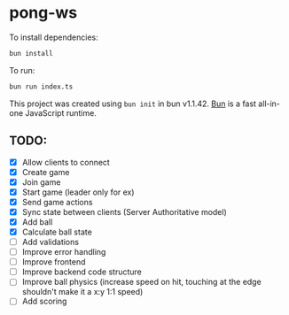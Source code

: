 # pong-ws

To install dependencies:

```bash
bun install
```

To run:

```bash
bun run index.ts
```

This project was created using `bun init` in bun v1.1.42. [Bun](https://bun.sh) is a fast all-in-one JavaScript runtime.

## TODO:
- [x] Allow clients to connect
- [x] Create game
- [x] Join game
- [x] Start game (leader only for ex)
- [x] Send game actions
- [x] Sync state between clients (Server Authoritative model)
- [x] Add ball
- [x] Calculate ball state
- [ ] Add validations
- [ ] Improve error handling
- [ ] Improve frontend
- [ ] Improve backend code structure
- [ ] Improve ball physics (increase speed on hit, touching at the edge shouldn't make it a x:y 1:1 speed)
- [ ] Add scoring